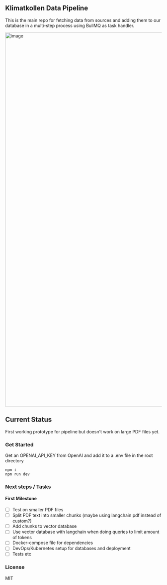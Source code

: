 ## Klimatkollen Data Pipeline

This is the main repo for fetching data from sources and adding them to our database in a multi-step process using BullMQ as task handler. 

<img width="1200" alt="image" src="https://github.com/Klimatbyran/data-pipeline/assets/395843/d280fbc0-6fd9-496e-a487-9b37c3ab179f">


## Current Status

First working prototype for pipeline but doesn't work on large PDF files yet.

### Get Started
Get an OPENAI_API_KEY from OpenAI and add it to a .env file in the root directory

    npm i
    npm run dev

### Next steps / Tasks

#### First Milestone
- [ ] Test on smaller PDF files
- [ ] Split PDF text into smaller chunks (maybe using langchain pdf instead of custom?)
- [ ] Add chunks to vector database
- [ ] Use vector database with langchain when doing queries to limit amount of tokens
- [ ] Docker-compose file for dependencies
- [ ] DevOps/Kubernetes setup for databases and deployment
- [ ] Tests etc

### License

MIT
